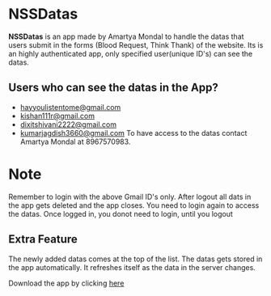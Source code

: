 # NSSDatas

**NSSDatas** is an app made by Amartya Mondal to handle the datas that users submit in the forms (Blood Request, Think Thank) of the website. Its is an highly authenticated app, only specified user(unique ID's) can see the datas.

## Users who can see the datas in the App?
- hayyoulistentome@gmail.com
- kishan111r@gmail.com
- dixitshivani2222@gmail.com
- kumarjagdish3660@gmail.com
To have access to the datas contact Amartya Mondal at 8967570983.
# Note
Remember to login with the above Gmail ID's only. After logout all dats in the app gets deleted and the app closes. You need to login again to access the datas. Once logged in, you donot need to login, until you logout

## Extra Feature
The newly added datas comes at the top of the list. The datas gets stored in the app automatically. It refreshes itself as the data in the server changes.

Download the app by clicking [here](https://github.com/NSS-IITPatna/NSS-Datas/blob/master/ApkFIle/NSSDatas.apk)
